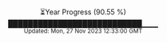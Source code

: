 <p align="center">
⏳Year Progress (90.55 %) <br>
███████████████████████████▁▁▁ <br>
<sub>Updated: Mon, 27 Nov 2023 12:33:00 GMT</sub>
</p>


